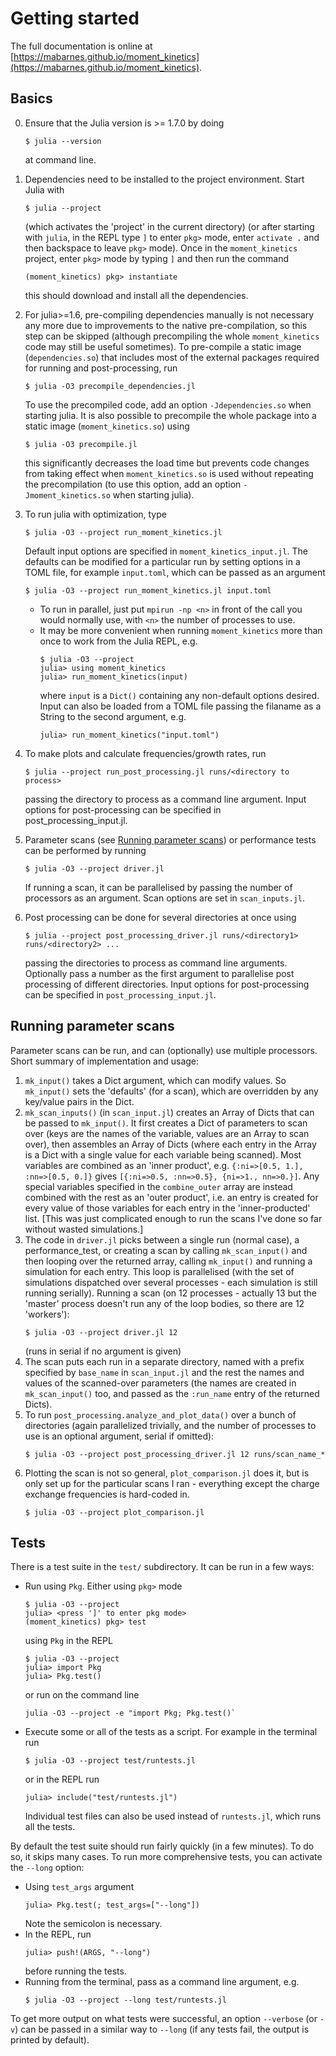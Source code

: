 # Getting started

The full documentation is online at [https://mabarnes.github.io/moment_kinetics](https://mabarnes.github.io/moment_kinetics).

## Basics
0) Ensure that the Julia version is >= 1.7.0 by doing
    ```
    $ julia --version
    ```
    at command line.
1) Dependencies need to be installed to the project environment. Start Julia with
    ```
    $ julia --project
    ```
    (which activates the 'project' in the current directory) (or after starting with `julia`, in the REPL type `]` to enter `pkg>` mode, enter `activate .` and then backspace to leave `pkg>` mode). Once in the `moment_kinetics` project, enter `pkg>` mode by typing `]` and then run the command
    ```
    (moment_kinetics) pkg> instantiate
    ```
    this should download and install all the dependencies.
2) For julia>=1.6, pre-compiling dependencies manually is not necessary any more due to improvements to the native pre-compilation, so this step can be skipped (although precompiling the whole `moment_kinetics` code may still be useful sometimes). To pre-compile a static image (`dependencies.so`) that includes most of the external packages required for running and post-processing, run
    ```
    $ julia -O3 precompile_dependencies.jl
    ```
    To use the precompiled code, add an option `-Jdependencies.so` when starting julia.
    It is also possible to precompile the whole package into a static image (`moment_kinetics.so`) using
    ```
    $ julia -O3 precompile.jl
    ```
   this significantly decreases the load time but prevents code changes from taking effect when `moment_kinetics.so` is used without repeating the precompilation (to use this option, add an option `-Jmoment_kinetics.so` when starting julia).
3) To run julia with optimization, type
    ```
    $ julia -O3 --project run_moment_kinetics.jl
    ```
    Default input options are specified in `moment_kinetics_input.jl`. The defaults can be modified for a particular run by setting options in a TOML file, for example `input.toml`, which can be passed as an argument
    ```
    $ julia -O3 --project run_moment_kinetics.jl input.toml
    ```
    * To run in parallel, just put `mpirun -np <n>` in front of the call you would normally use, with `<n>` the number of processes to use.
    * It may be more convenient when running `moment_kinetics` more than once to work from the Julia REPL, e.g.
        ```
        $ julia -O3 --project
        julia> using moment_kinetics
        julia> run_moment_kinetics(input)
        ```
        where `input` is a `Dict()` containing any non-default options desired. Input can also be loaded from a TOML file passing the filaname as a String to the second argument, e.g.
        ```
        julia> run_moment_kinetics("input.toml")
        ```
4) To make plots and calculate frequencies/growth rates, run
    ```
    $ julia --project run_post_processing.jl runs/<directory to process>
    ```
    passing the directory to process as a command line argument. Input options for post-processing can be specified in post_processing_input.jl.

5) Parameter scans (see [Running parameter scans](#running-parameter-scans)) or performance tests can be performed by running
    ```
    $ julia -O3 --project driver.jl
    ```
    If running a scan, it can be parallelised by passing the number of processors as an argument. Scan options are set in `scan_inputs.jl`.

6) Post processing can be done for several directories at once using
    ```
    $ julia --project post_processing_driver.jl runs/<directory1> runs/<directory2> ...
    ```
    passing the directories to process as command line arguments. Optionally pass a number as the first argument to parallelise post processing of different directories. Input options for post-processing can be specified in `post_processing_input.jl`.

## Running parameter scans
Parameter scans can be run, and can (optionally) use multiple processors. Short summary of implementation and usage:
1) `mk_input()` takes a Dict argument, which can modify values. So `mk_input()` sets the 'defaults' (for a scan), which are overridden by any key/value pairs in the Dict.
2) `mk_scan_inputs()` (in `scan_input.jl`) creates an Array of Dicts that can be passed to `mk_input()`. It first creates a Dict of parameters to scan over (keys are the names of the variable, values are an Array to scan over), then assembles an Array of Dicts (where each entry in the Array is a Dict with a single value for each variable being scanned). Most variables are combined as an 'inner product', e.g. `{:ni=>[0.5, 1.], :nn=>[0.5, 0.]}` gives `[{:ni=>0.5, :nn=>0.5}, {ni=>1., nn=>0.}]`. Any special variables specified in the `combine_outer` array are instead combined with the rest as an 'outer product', i.e. an entry is created for every value of those variables for each entry in the 'inner-producted' list. [This was just complicated enough to run the scans I've done so far without wasted simulations.]
3) The code in `driver.jl` picks between a single run (normal case), a performance_test, or creating a scan by calling `mk_scan_input()` and then looping over the returned array, calling `mk_input()` and running a simulation for each entry. This loop is parallelised (with the set of simulations dispatched over several processes - each simulation is still running serially). Running a scan (on 12 processes - actually 13 but the 'master' process doesn't run any of the loop bodies, so there are 12 'workers'):
    ```
    $ julia -O3 --project driver.jl 12
    ```
    (runs in serial if no argument is given)
4) The scan puts each run in a separate directory, named with a prefix specified by `base_name` in `scan_input.jl` and the rest the names and values of the scanned-over parameters (the names are created in `mk_scan_input()` too, and passed as the `:run_name` entry of the returned Dicts).
5) To run `post_processing.analyze_and_plot_data()` over a bunch of directories (again parallelized trivially, and the number of processes to use is an optional argument, serial if omitted):
    ```
    $ julia -O3 --project post_processing_driver.jl 12 runs/scan_name_*
    ```
6) Plotting the scan is not so general, `plot_comparison.jl` does it, but is only set up for the particular scans I ran - everything except the charge exchange frequencies is hard-coded in.
    ```
    $ julia -O3 --project plot_comparison.jl
    ```

## Tests
There is a test suite in the `test/` subdirectory. It can be run in a few ways:
* Run using `Pkg`. Either using `pkg>` mode
    ```
    $ julia -O3 --project
    julia> <press ']' to enter pkg mode>
    (moment_kinetics) pkg> test
    ```
    using `Pkg` in the REPL
    ```
    $ julia -O3 --project
    julia> import Pkg
    julia> Pkg.test()
    ```
    or run on the command line
    ```
    julia -O3 --project -e "import Pkg; Pkg.test()`
    ```
* Execute some or all of the tests as a script. For example in the terminal run
    ```
    $ julia -O3 --project test/runtests.jl
    ```
    or in the REPL run
    ```
    julia> include("test/runtests.jl")
    ```
    Individual test files can also be used instead of `runtests.jl`, which runs all the tests.

By default the test suite should run fairly quickly (in a few minutes). To do so, it skips many cases. To run more comprehensive tests, you can activate the `--long` option:
* Using `test_args` argument
    ```
    julia> Pkg.test(; test_args=["--long"])
    ```
    Note the semicolon is necessary.
* In the REPL, run
    ```
    julia> push!(ARGS, "--long")
    ```
    before running the tests.
* Running from the terminal, pass as a command line argument, e.g.
    ```
    $ julia -O3 --project --long test/runtests.jl
    ```

To get more output on what tests were successful, an option `--verbose` (or `-v`) can be passed in a similar way to `--long` (if any tests fail, the output is printed by default).
